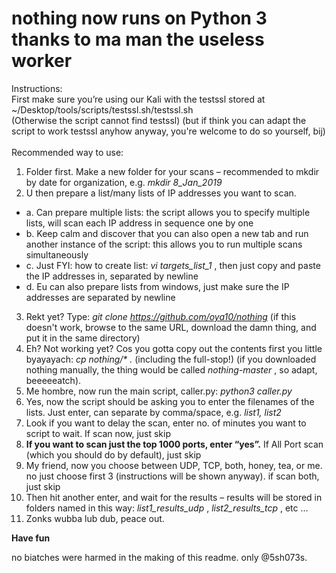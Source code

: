 # nothing now runs on Python 3 thanks to ma man the useless worker
Instructions:\
First make sure you’re using our Kali with the testssl stored at ~/Desktop/tools/scripts/testssl.sh/testssl.sh\
(Otherwise the script cannot find testssl) (but if think you can adapt the script to work testssl anyhow anyway, you're welcome to do so yourself, bij)\
\
Recommended way to use:
1. Folder first. Make a new folder for your scans – recommended to mkdir by date for organization, e.g. *mkdir 8_Jan_2019*
2. U then prepare a list/many lists of IP addresses you want to scan.
  * a. Can prepare multiple lists: the script allows you to specify multiple lists, will scan each IP address in sequence one by one
  * b.	Keep calm and discover that you can also open a new tab and run another instance of the script: this allows you to run multiple scans simultaneously
  * c.	Just FYI: how to create list: *vi targets_list_1* , then just copy and paste the IP addresses in, separated by newline
  * d.	Eu can also prepare lists from windows, just make sure the IP addresses are separated by newline
3. Rekt yet? Type: _git clone https://github.com/oya10/nothing_ (if this doesn't work, browse to the same URL, download the damn thing, and put it in the same directory)
4. Eh? Not working yet? Cos you gotta copy out the contents first you little byayayach: _cp nothing/* ._ (including the full-stop!) (if you downloaded nothing manually, the thing would be called _nothing-master_ , so adapt, beeeeeatch).
5. Me hombre, now run the main script, caller.py: _python3 caller.py_
6. Yes, now the script should be asking you to enter the filenames of the lists. Just enter, can separate by comma/space, e.g. *list1, list2*
7. Look if you want to delay the scan, enter no. of minutes you want to script to wait. If scan now, just skip
8. **If you want to scan just the top 1000 ports, enter “yes”.** If All Port scan (which you should do by default), just skip
9. My friend, now you choose between UDP, TCP, both, honey, tea, or me. no just choose first 3 (instructions will be shown anyway). if scan both, just skip
10. Then hit another enter, and wait for the results – results will be stored in folders named in this way: _list1_results_udp_ , _list2_results_tcp_ , etc …
11. Zonks wubba lub dub, peace out.

**Have fun**

no biatches were harmed in the making of this readme. only @5sh073s.
